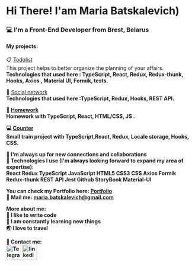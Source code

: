 <h1>Hi There! I'am Maria Batskalevich)</h1>
<h3>💻 I'm a Front-End Developer from Brest, Belarus</h3>

<h4>My projects:</h4>

📋 <a href='https://maria-batskalevich.github.io/it-inc-todolist/' target="_blank">Todolist </a><br>
This project helps to better organize the planning of your affairs.<br> <b>Technologies that used here : TypeScript, React, Redux, Redux-thunk, Hooks, Axios , Material UI, Formik, tests. </b>

👾 <a href='https://maria-batskalevich.github.io/it-inc-social-network/' target="_blank"> Social network </a><br><b>Technologies that used here :TypeScript, Redux, Hooks, REST API. <b>

🐑 <a href='https://maria-batskalevich.github.io/it-inc-homeworks-react-ignat/#/pre-junior
' target="_blank"> Homework </a><br> <b>
 Homework with TypeScript, React, HTML/CSS, JS .</b>
  
💻 <a href='https://maria-batskalevich.github.io/it-inc-counter/' target="_blank"> Counter </a><br> <b>
Small train project with TypeScript,React, Redux, Locale storage, Hooks, CSS.</b>
 
🎯 I'm always up for new connections and collaborations<br>
🖤 Technologies I use (I'm always looking forward to expand my area of expertise):<br>
React Redux TypeScript JavaScript HTML5 CSS3 CSS Axios Formik Redux-thunk REST API Jest Github StoryBook Material-UI





You can check my Portfolio here: <a href='https://maria-batskalevich.github.io/portfolio/' target="blank">Portfolio</a><br>
💌 Mail me: maria.batskalevich@gmail.com

More about me:<br>
💪 I like to write code<br>
🥅 I am constantly learning new things<br>
🌏 I love to travel<br>

🤍 Сontact me:<br>
<a href="https://t.me/maria_batskalevich" target="_blank"><img align="center" src="https://raw.githubusercontent.com/daniilshat/daniilshat/2d7eafe5250314b3d422c86b35de062e0f1f5178/icons/Telegram.svg" alt="Telegram" height="40" width="40" /></a>
<a href="https://www.linkedin.com/in/maria-batskalevich-18b289230/" target="_blank"><img align="center" src="https://upload.wikimedia.org/wikipedia/commons/f/f8/LinkedIn_icon_circle.svg" alt="linkedIn" height="40" width="40" /></a>
